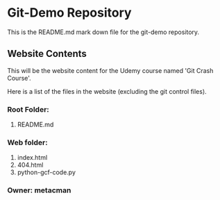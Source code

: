 # Git-Demo Repository

This is the README.md mark down file for the git-demo repository.

## Website Contents

This will be the website content for the Udemy course named 'Git Crash Course'.
 
Here is a list of the files in the website (excluding the git control files).

### Root Folder:
1.  README.md

### Web folder:
1.  index.html
2.  404.html
3.  python-gcf-code.py

### Owner: metacman
